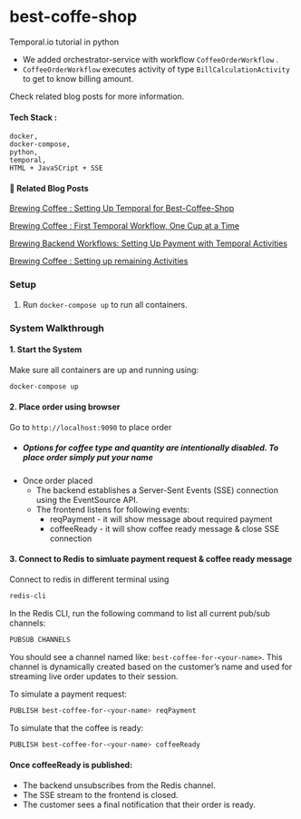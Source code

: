 # best-coffe-shop
Temporal.io tutorial in python

- We added orchestrator-service with workflow `CoffeeOrderWorkflow` . 
- `CoffeeOrderWorkflow` executes activity of type `BillCalculationActivity`  to get to know billing amount.

Check related blog posts for more information.


#### Tech Stack :
    docker, 
    docker-compose, 
    python, 
    temporal, 
    HTML + JavaSCript + SSE


#### 📖 Related Blog Posts

[Brewing Coffee : Setting Up Temporal for Best-Coffee-Shop](https://anieruddha.hashnode.dev/temporal-tutorial-docker-setup)

[Brewing Coffee : First Temporal Workflow, One Cup at a Time](https://anieruddha.hashnode.dev/temporal-tutorial-first-workflow)

[Brewing Backend Workflows: Setting Up Payment with Temporal Activities](https://anieruddha.hashnode.dev/temporal-tutorial-first-activity)

[Brewing Coffee : Setting up remaining Activities](https://anieruddha.hashnode.dev/brewing-coffee-setting-up-remaining-activities)

### Setup
1. Run `docker-compose up` to run all containers.

### System Walkthrough

#### 1. Start the System
Make sure all containers are up and running using:

```bash
docker-compose up
```

#### 2. Place order using browser
Go to `http://localhost:9090` to place order
   - ##### Options for coffee type and quantity are intentionally disabled.  To place order simply put your name
   - Once order placed
     - The backend establishes a Server-Sent Events (SSE) connection using the EventSource API.
     - The frontend listens for following events:
       - reqPayment - it will show message about required payment
       - coffeeReady - it will show coffee ready message & close SSE connection

#### 3. Connect to Redis to simluate payment request & coffee ready message
Connect to redis in different terminal using
```bash
redis-cli
```
In the Redis CLI, run the following command to list all current pub/sub channels:
```bash
PUBSUB CHANNELS
```
You should see a channel named like: `best-coffee-for-<your-name>`. This channel is dynamically created based on the customer’s name and used for streaming live order updates to their session.

To simulate a payment request: 
```bash
PUBLISH best-coffee-for-<your-name> reqPayment
```
To simulate that the coffee is ready:
```bash
PUBLISH best-coffee-for-<your-name> coffeeReady
```

#### Once coffeeReady is published:
- The backend unsubscribes from the Redis channel. 
- The SSE stream to the frontend is closed. 
- The customer sees a final notification that their order is ready.

